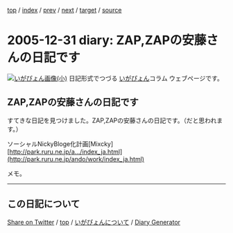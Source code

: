 [top](../index.html) 
 / [index](index.html) 
 / [prev](ig051230.html) 
 / [next](../2006/ig060101.html) 
 / [target](https://igapyon.github.io/diary/2005/ig051231.html) 
 / [source](https://github.com/igapyon/diary/blob/gh-pages/2005/ig051231.html.src.md) 

2005-12-31 diary: ZAP,ZAPの安藤さんの日記です
=====================================================================================================
[![いがぴょん画像(小)](https://igapyon.github.io/diary/images/iga200306s.jpg "いがぴょん")](https://igapyon.github.io/diary/memo/memoigapyon.html) 日記形式でつづる [いがぴょん](https://igapyon.github.io/diary/memo/memoigapyon.html)コラム ウェブページです。

## ZAP,ZAPの安藤さんの日記です


すてきな日記を見つけました。ZAP,ZAPの安藤さんの日記です。（だと思われます。）

ソーシャルNickyBloge化計画[Mixcky]
[http://park.ruru.ne.jp/a.../index_ja.html](http://park.ruru.ne.jp/ando/work/index_ja.html)

メモ。


----------------------------------------------------------------------------------------------------

## この日記について

[Share on Twitter](https://twitter.com/intent/tweet?hashtags=igapyon%2Cdiary%2C%E3%81%84%E3%81%8C%E3%81%B4%E3%82%87%E3%82%93&text=ZAP%2CZAP%E3%81%AE%E5%AE%89%E8%97%A4%E3%81%95%E3%82%93%E3%81%AE%E6%97%A5%E8%A8%98%E3%81%A7%E3%81%99&url=https%3A%2F%2Figapyon.github.io%2Fdiary%2F2005%2Fig051231.html) / [top](../index.html) / [いがぴょんについて](https://igapyon.github.io/diary/memo/memoigapyon.html) / [Diary Generator](https://github.com/igapyon/igapyonv3)
